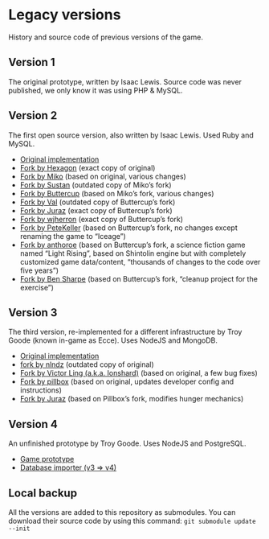 # Legacy versions

History and source code of previous versions of the game.

## Version 1

The original prototype, written by Isaac Lewis.
Source code was never published, we only know it was using PHP & MySQL.

## Version 2

The first open source version, also written by Isaac Lewis. Used Ruby and MySQL.

- [Original implementation](https://github.com/IsaacLewis/Shintolin.git)
- [Fork by Hexagon](https://github.com/hexagoncode/Shintolin.git)
  (exact copy of original)
- [Fork by Miko](https://github.com/Mikoko/Shintolin.git)
  (based on original, various changes)
- [Fork by Sustan](https://github.com/Sustan/Shintolin.git)
  (outdated copy of Miko’s fork)
- [Fork by Buttercup](https://github.com/Buttercup2k/Shintolin.git)
  (based on Miko’s fork, various changes)
- [Fork by Val](https://github.com/valitas/Shintolin.git)
  (outdated copy of Buttercup’s fork)
- [Fork by Juraz](https://github.com/JohnJuraz/Shintolin.git)
  (exact copy of Buttercup’s fork)
- [Fork by wjherron](https://github.com/wjherron/shintolin-source-code.git)
  (exact copy of Buttercup’s fork)
- [Fork by PeteKeller](https://github.com/PeteKeller/Iceege.git)
  (based on Buttercup’s fork, no changes except renaming the game to “Iceage”)
- [Fork by anthoroe](https://github.com/anthoroe/LightRising.git)
  (based on Buttercup’s fork, a science fiction game named “Light Rising”,
  based on Shintolin engine but with completely customized game data/content,
  “thousands of changes to the code over five years”)
- [Fork by Ben Sharpe](https://github.com/bsharpe/shintolin.git)
  (based on Buttercup’s fork, “cleanup project for the exercise”)

## Version 3

The third version, re-implemented for a different infrastructure by Troy Goode
(known in-game as Ecce). Uses NodeJS and MongoDB.

- [Original implementation](https://github.com/troygoode/shintolin.git)
- [fork by nlndz](https://github.com/nlndz/shintolin-1.git)
  (outdated copy of original)
- [Fork by Victor Ling (a.k.a. Ionshard)](https://github.com/Ionshard/shintolin.git)
  (based on original, a few bug fixes)
- [Fork by pillbox](https://github.com/tmpillbox/shintolin.git)
  (based on original, updates developer config and instructions)
- [Fork by Juraz](https://github.com/JohnJuraz/shintolin-1.git)
  (based on Pillbox’s fork, modifies hunger mechanics)

## Version 4

An unfinished prototype by Troy Goode. Uses NodeJS and PostgreSQL.

- [Game prototype](https://github.com/troygoode/shintolin4.git)
- [Database importer (v3 => v4)](https://github.com/troygoode/shintolin4-import.git)

## Local backup

All the versions are added to this repository as submodules.
You can download their source code by using this command:
`git submodule update --init`
